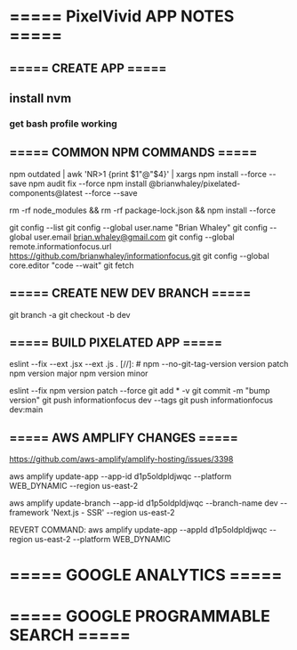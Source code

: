 # ===== PixelVivid APP NOTES =====

## ===== CREATE APP =====

## install nvm

### get bash profile working 

## ===== COMMON NPM COMMANDS =====

npm outdated | awk 'NR>1 {print $1"@"$4}' | xargs npm install --force --save
npm audit fix --force
npm install @brianwhaley/pixelated-components@latest --force --save

rm -rf node_modules && rm -rf package-lock.json && npm install --force

git config --list
git config --global user.name "Brian Whaley"
git config --global user.email brian.whaley@gmail.com
git config --global remote.informationfocus.url https://github.com/brianwhaley/informationfocus.git
git config --global core.editor "code --wait"
git fetch

## ===== CREATE NEW DEV BRANCH =====

git branch -a
git checkout -b dev

## ===== BUILD PIXELATED APP =====

eslint --fix --ext .jsx --ext .js .
[//]: # npm --no-git-tag-version version patch
npm version major
npm version minor

eslint --fix
npm version patch --force
git add * -v
git commit -m "bump version"
git push informationfocus dev --tags
git push informationfocus dev:main

## ===== AWS AMPLIFY CHANGES =====

https://github.com/aws-amplify/amplify-hosting/issues/3398

aws amplify update-app --app-id d1p5oldpldjwqc --platform WEB_DYNAMIC --region us-east-2

aws amplify update-branch --app-id d1p5oldpldjwqc --branch-name dev --framework 'Next.js - SSR' --region us-east-2

REVERT COMMAND: 
aws amplify update-app --appId d1p5oldpldjwqc --region us-east-2 --platform WEB_DYNAMIC

# ===== GOOGLE ANALYTICS =====

# ===== GOOGLE PROGRAMMABLE SEARCH =====